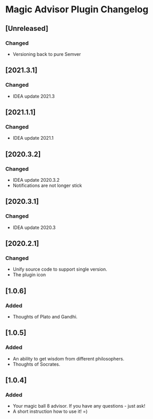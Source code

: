 <!-- Keep a Changelog guide -> https://keepachangelog.com -->

# Magic Advisor Plugin Changelog

## [Unreleased]
### Changed
- Versioning back to pure Semver

## [2021.3.1]

### Changed

- IDEA update 2021.3

## [2021.1.1]

### Changed

- IDEA update 2021.1

## [2020.3.2]

### Changed

- IDEA update 2020.3.2
- Notifications are not longer stick

## [2020.3.1]

### Changed

- IDEA update 2020.3

## [2020.2.1]

### Changed

- Unify source code to support single version.
- The plugin icon

## [1.0.6]

### Added

- Thoughts of Plato and Gandhi.

## [1.0.5]

### Added

- An ability to get wisdom from different philosophers.
- Thoughts of Socrates.

## [1.0.4]

### Added

- Your magic ball 8 advisor. If you have any questions - just ask!
- A short instruction how to use it! =)
